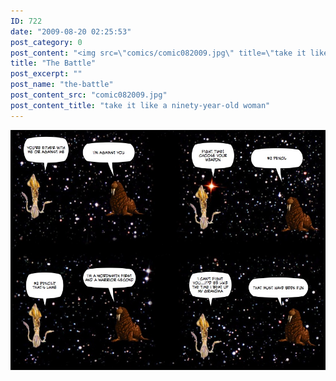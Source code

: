 ```yaml
---
ID: 722
date: "2009-08-20 02:25:53"
post_category: 0
post_content: "<img src=\"comics/comic082009.jpg\" title=\"take it like a ninety-year-old woman\" />"
title: "The Battle"
post_excerpt: ""
post_name: "the-battle"
post_content_src: "comic082009.jpg"
post_content_title: "take it like a ninety-year-old woman"
---
```



[![take it like a ninety-year-old woman](/comics-hi-res/comic082009.jpg)](/comics-hi-res/comic082009.jpg)
